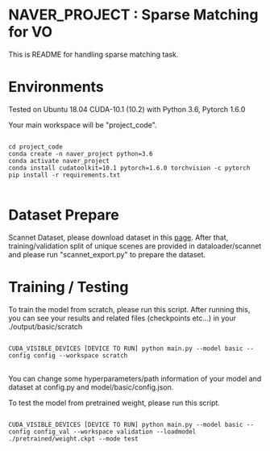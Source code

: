 # NAVER_PROJECT : Sparse Matching for VO

This is README for handling sparse matching task.

# Environments

Tested on Ubuntu 18.04 CUDA-10.1 (10.2) with Python 3.6, Pytorch 1.6.0

Your main workspace will be "project_code".

<pre>
<code>
cd project_code
conda create -n naver_project python=3.6
conda activate naver_project
conda install cudatoolkit=10.1 pytorch=1.6.0 torchvision -c pytorch
pip install -r requirements.txt
</code>
</pre>

# Dataset Prepare

Scannet Dataset, please download dataset in this [page](http://www.scan-net.org/).
After that, training/validation split of unique scenes are provided in dataloader/scannet and please run "scannet_export.py" to prepare the dataset.

# Training / Testing

To train the model from scratch, please run this script. After running this, you can see your results and related files (checkpoints etc...) in your ./output/basic/scratch

<pre>
<code>
CUDA_VISIBLE_DEVICES [DEVICE TO RUN] python main.py --model basic --config config --workspace scratch
</code>
</pre>

You can change some hyperparameters/path information of your model and dataset at config.py and model/basic/config.json.

To test the model from pretrained weight, please run this script.

<pre>
<code>
CUDA_VISIBLE_DEVICES [DEVICE TO RUN] python main.py --model basic --config config_val --workspace validation --loadmodel ./pretrained/weight.ckpt --mode test
</code>
</pre>
